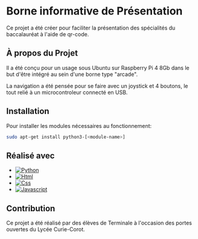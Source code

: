 # Borne informative de Présentation

Ce projet a été créer pour faciliter la présentation des spécialités du baccalauréat à l'aide de qr-code.

## À propos du Projet

Il a été conçu pour un usage sous Ubuntu sur Raspberry Pi 4 8Gb dans le but d'être intégré au sein d'une borne type "arcade".

La navigation a été pensée pour se faire avec un joystick et 4 boutons, le tout relié à un microcontroleur connecté en USB.

## Installation

Pour installer les modules nécessaires au fonctionnement:

```bash
sudo apt-get install python3-[<module-name>]
```

## Réalisé avec

* [![Python][Python.org]][Python-url]
* [![Html][Html]][Html-url]
* [![Css][Css]][Css-url]
* [![Javascript][Javascript]][Javascript-url]

## Contribution

Ce projet a été réalisé par des élèves de Terminale à l'occasion des portes ouvertes du Lycée Curie-Corot.


<!-- MARKDOWN -->
[Python.org]: https://img.shields.io/badge/python-0769AD?style=for-the-badge&logo=python&logoColor=yellow
[Python-url]: https://www.python.org/
[Html]: https://img.shields.io/badge/html-DD0031?style=for-the-badge&logo=html5&logoColor=white
[Html-url]: https://developer.mozilla.org/fr/docs/Web/HTML
[Css]: https://img.shields.io/badge/css-4A4A55?style=for-the-badge&logo=css3&logoColor=blue
[Css-url]: https://developer.mozilla.org/fr/docs/Web/CSS
[Javascript]: https://img.shields.io/badge/javascript-black?style=for-the-badge&logo=javascript&logoColor=yellow
[Javascript-url]: https://developer.mozilla.org/fr/docs/Web/JavaScript
